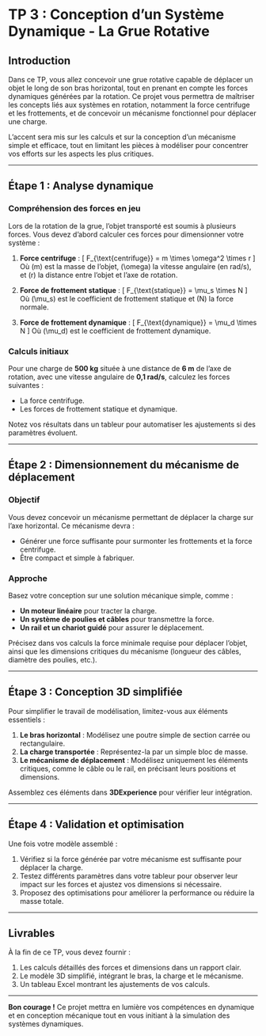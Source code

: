 # TP 3 : Conception d’un Système Dynamique - La Grue Rotative

## Introduction

Dans ce TP, vous allez concevoir une grue rotative capable de déplacer un objet le long de son bras horizontal, tout en prenant en compte les forces dynamiques générées par la rotation. Ce projet vous permettra de maîtriser les concepts liés aux systèmes en rotation, notamment la force centrifuge et les frottements, et de concevoir un mécanisme fonctionnel pour déplacer une charge.

L’accent sera mis sur les calculs et sur la conception d’un mécanisme simple et efficace, tout en limitant les pièces à modéliser pour concentrer vos efforts sur les aspects les plus critiques.

---

## Étape 1 : Analyse dynamique

### Compréhension des forces en jeu

Lors de la rotation de la grue, l’objet transporté est soumis à plusieurs forces. Vous devez d’abord calculer ces forces pour dimensionner votre système :
1. **Force centrifuge** :
   \[
   F_{\text{centrifuge}} = m \times \omega^2 \times r
   \]
   Où \(m\) est la masse de l’objet, \(\omega\) la vitesse angulaire (en rad/s), et \(r\) la distance entre l’objet et l’axe de rotation.
   
2. **Force de frottement statique** :
   \[
   F_{\text{statique}} = \mu_s \times N
   \]
   Où \(\mu_s\) est le coefficient de frottement statique et \(N\) la force normale.

3. **Force de frottement dynamique** :
   \[
   F_{\text{dynamique}} = \mu_d \times N
   \]
   Où \(\mu_d\) est le coefficient de frottement dynamique.

### Calculs initiaux

Pour une charge de **500 kg** située à une distance de **6 m** de l’axe de rotation, avec une vitesse angulaire de **0,1 rad/s**, calculez les forces suivantes :
- La force centrifuge.
- Les forces de frottement statique et dynamique.

Notez vos résultats dans un tableur pour automatiser les ajustements si des paramètres évoluent.

---

## Étape 2 : Dimensionnement du mécanisme de déplacement

### Objectif

Vous devez concevoir un mécanisme permettant de déplacer la charge sur l’axe horizontal. Ce mécanisme devra :
- Générer une force suffisante pour surmonter les frottements et la force centrifuge.
- Être compact et simple à fabriquer.

### Approche

Basez votre conception sur une solution mécanique simple, comme :
- **Un moteur linéaire** pour tracter la charge.
- **Un système de poulies et câbles** pour transmettre la force.
- **Un rail et un chariot guidé** pour assurer le déplacement.

Précisez dans vos calculs la force minimale requise pour déplacer l’objet, ainsi que les dimensions critiques du mécanisme (longueur des câbles, diamètre des poulies, etc.).

---

## Étape 3 : Conception 3D simplifiée

Pour simplifier le travail de modélisation, limitez-vous aux éléments essentiels :
1. **Le bras horizontal** : Modélisez une poutre simple de section carrée ou rectangulaire.
2. **La charge transportée** : Représentez-la par un simple bloc de masse.
3. **Le mécanisme de déplacement** : Modélisez uniquement les éléments critiques, comme le câble ou le rail, en précisant leurs positions et dimensions.

Assemblez ces éléments dans **3DExperience** pour vérifier leur intégration.

---

## Étape 4 : Validation et optimisation

Une fois votre modèle assemblé :
1. Vérifiez si la force générée par votre mécanisme est suffisante pour déplacer la charge.
2. Testez différents paramètres dans votre tableur pour observer leur impact sur les forces et ajustez vos dimensions si nécessaire.
3. Proposez des optimisations pour améliorer la performance ou réduire la masse totale.

---

## Livrables

À la fin de ce TP, vous devez fournir :
1. Les calculs détaillés des forces et dimensions dans un rapport clair.
2. Le modèle 3D simplifié, intégrant le bras, la charge et le mécanisme.
3. Un tableau Excel montrant les ajustements de vos calculs.

---

**Bon courage !** Ce projet mettra en lumière vos compétences en dynamique et en conception mécanique tout en vous initiant à la simulation des systèmes dynamiques.